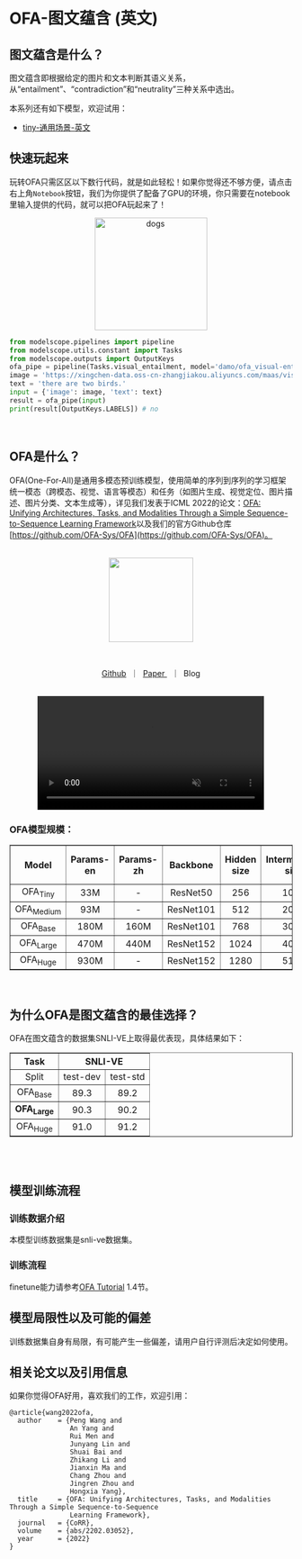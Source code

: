 # OFA-图文蕴含 (英文)
## 图文蕴含是什么？
图文蕴含即根据给定的图片和文本判断其语义关系，从“entailment”、“contradiction”和“neutrality”三种关系中选出。

本系列还有如下模型，欢迎试用：
- [tiny-通用场景-英文](https://modelscope.cn/models/damo/ofa_visual-entailment_snli-ve_distilled_v2_en/summary)

## 快速玩起来
玩转OFA只需区区以下数行代码，就是如此轻松！如果你觉得还不够方便，请点击右上角`Notebook`按钮，我们为你提供了配备了GPU的环境，你只需要在notebook里输入提供的代码，就可以把OFA玩起来了！

<p align="center">
    <img src="https://modelscope.cn/api/v1/models/damo/ofa_visual-entailment_snli-ve_large_en/repo?Revision=master&FilePath=resources/visual_entailment.jpg&View=true" alt="dogs" width="200" />

```python
from modelscope.pipelines import pipeline
from modelscope.utils.constant import Tasks
from modelscope.outputs import OutputKeys
ofa_pipe = pipeline(Tasks.visual_entailment, model='damo/ofa_visual-entailment_snli-ve_large_en')
image = 'https://xingchen-data.oss-cn-zhangjiakou.aliyuncs.com/maas/visual-entailment/visual_entailment.jpg'
text = 'there are two birds.'
input = {'image': image, 'text': text}
result = ofa_pipe(input)
print(result[OutputKeys.LABELS]) # no
```
<br>

## OFA是什么？
OFA(One-For-All)是通用多模态预训练模型，使用简单的序列到序列的学习框架统一模态（跨模态、视觉、语言等模态）和任务（如图片生成、视觉定位、图片描述、图片分类、文本生成等），详见我们发表于ICML 2022的论文：[OFA: Unifying Architectures, Tasks, and Modalities Through a Simple Sequence-to-Sequence Learning Framework](https://arxiv.org/abs/2202.03052)以及我们的官方Github仓库[https://github.com/OFA-Sys/OFA](https://github.com/OFA-Sys/OFA)。
<br>

<p align="center">
    <br>
    <img src="resources/OFA_logo_tp_path.svg" width="150" />
    <br>
<p>
<br>

<p align="center">
        <a href="https://github.com/OFA-Sys/OFA">Github</a>&nbsp ｜ &nbsp<a href="https://arxiv.org/abs/2202.03052">Paper </a>&nbsp ｜ &nbspBlog
</p>

<p align="center">
    <br>
        <video src="https://xingchen-data.oss-cn-zhangjiakou.aliyuncs.com/maas/resources/modelscope_web/demo.mp4" loop="loop" autoplay="autoplay" muted width="80%"></video>
    <br>
</p>

### OFA模型规模：

<table border="1" width="100%">
    <tr align="center">
        <th>Model</th><th>Params-en</th><th>Params-zh</th><th>Backbone</th><th>Hidden size</th><th>Intermediate size</th><th>Num. of heads</th><th>Enc layers</th><th>Dec layers</th>
    </tr>
    <tr align="center">
        <td>OFA<sub>Tiny</sub></td><td>33M</td><td>-</td><td>ResNet50</td><td>256</td><td>1024</td><td>4</td><td>4</td><td>4</td>
    </tr>
    <tr align="center">
        <td>OFA<sub>Medium</sub></td><td>93M</td><td>-</td><td>ResNet101</td><td>512</td></td><td>2048</td><td>8</td><td>4</td><td>4</td>
    </tr>
    <tr align="center">
        <td>OFA<sub>Base</sub></td><td>180M</td><td>160M</td><td>ResNet101</td><td>768</td></td><td>3072</td><td>12</td><td>6</td><td>6</td>
    </tr>
    <tr align="center">
        <td>OFA<sub>Large</sub></td><td>470M</td><td>440M</td><td>ResNet152</td><td>1024</td></td><td>4096</td><td>16</td><td>12</td><td>12</td>
    </tr>
    <tr align="center">
        <td>OFA<sub>Huge</sub></td><td>930M</td><td>-</td><td>ResNet152</td><td>1280</td></td><td>5120</td><td>16</td><td>24</td><td>12</td>
    </tr>
</table>
<br>


## 为什么OFA是图文蕴含的最佳选择？
OFA在图文蕴含的数据集SNLI-VE上取得最优表现，具体结果如下：

<table border="1" width="100%">
    <tr align="center">
        <th>Task</th><th colspan="2">SNLI-VE</th>
    </tr>
    <tr align="center">
        <td>Split</td><td>test-dev</td><td>test-std</td>
    </tr>
	<tr align="center">
        <td>OFA<sub>Base</sub></td><td>89.3</td><td>89.2</td>
	</tr>
    <tr align="center">
        <td><b>OFA<sub>Large</sub></b></td><td>90.3</td><td>90.2</td>
	</tr>
	<tr align="center">
        <td>OFA<sub>Huge</sub></td><td>91.0</td><td>91.2</td>
	</tr>
</table>
<br><br>

## 模型训练流程

### 训练数据介绍
本模型训练数据集是snli-ve数据集。

### 训练流程
finetune能力请参考[OFA Tutorial](https://modelscope.cn/docs/OFA_Tutorial#1.4%20%E5%A6%82%E4%BD%95%E8%AE%AD%E7%BB%83) 1.4节。

## 模型局限性以及可能的偏差
训练数据集自身有局限，有可能产生一些偏差，请用户自行评测后决定如何使用。

## 相关论文以及引用信息
如果你觉得OFA好用，喜欢我们的工作，欢迎引用：
```
@article{wang2022ofa,
  author    = {Peng Wang and
               An Yang and
               Rui Men and
               Junyang Lin and
               Shuai Bai and
               Zhikang Li and
               Jianxin Ma and
               Chang Zhou and
               Jingren Zhou and
               Hongxia Yang},
  title     = {OFA: Unifying Architectures, Tasks, and Modalities Through a Simple Sequence-to-Sequence
               Learning Framework},
  journal   = {CoRR},
  volume    = {abs/2202.03052},
  year      = {2022}
}